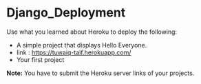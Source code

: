 # Django_Deployment

Use what you learned about Heroku to deploy the following:
- A simple project that displays Hello Everyone. 
- link : https://tuwaiq-taif.herokuapp.com/
- Your first project 

**Note:** You have to submit the Heroku server links of your projects.
